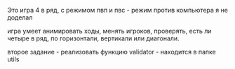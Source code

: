 Это игра 4 в ряд, с режимом пвп и пвс - режим против компьютера я не доделал 

игра умеет анимировать ходы, менять игроков, проверять, есть ли четыре в ряд, по горизонтали, вертикали или диагонали. 

второе задание - реализовать функцию validator - находится в папке utils 
